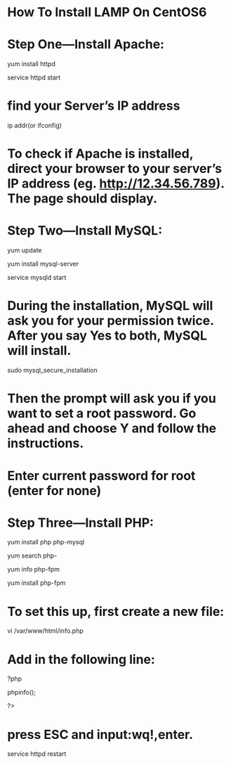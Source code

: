 # How To Install LAMP On CentOS6 

# Step One—Install Apache:
yum install httpd

service httpd start
# find your Server’s IP address
ip addr(or ifconfig)
# To check if Apache is installed, direct your browser to your server’s IP address (eg. http://12.34.56.789). The page should display.


# Step Two—Install MySQL:
yum update

yum install mysql-server

service mysqld start
# During the installation, MySQL will ask you for your permission twice. After you say Yes to both, MySQL will install.
sudo mysql_secure_installation
# Then the prompt will ask you if you want to set a root password. Go ahead and choose Y and follow the instructions.
# Enter current password for root (enter for none)


# Step Three—Install PHP:
yum install php php-mysql

yum search php-

yum info php-fpm

yum install php-fpm
# To set this up, first create a new file:
vi /var/www/html/info.php
# Add in the following line:
?php

phpinfo();

?>

# press ESC and input:wq!,enter.
service httpd restart
